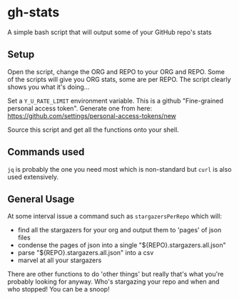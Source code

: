 # gh-stats
A simple bash script that will output some of your GitHub repo's stats

## Setup
Open the script, change the ORG and REPO to your ORG and REPO. Some of
the scripts will give you ORG stats, some are per REPO. The script clearly
shows you what it's doing...

Set a `Y_U_RATE_LIMIT` environment variable. This is a github "Fine-grained personal access token".
Generate one from here: https://github.com/settings/personal-access-tokens/new

Source this script and get all the functions onto your shell.

## Commands used
`jq` is probably the one you need most which is non-standard but `curl` is also
used extensively.

## General Usage
At some interval issue a command such as `stargazersPerRepo` which will:
* find all the stargazers for your org and output them to 'pages' of json files
* condense the pages of json into a single "${REPO}.stargazers.all.json"
* parse "${REPO}.stargazers.all.json" into a csv
* marvel at all your stargazers

There are other functions to do 'other things' but really that's what you're probably
looking for anyway. Who's stargazing your repo and when and who stopped! You can be a
snoop!